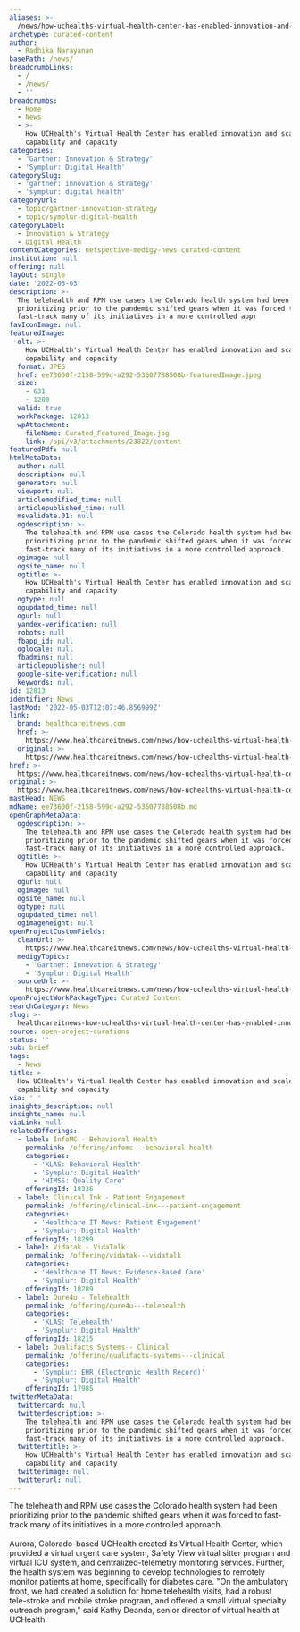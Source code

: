 ```yaml
---
aliases: >-
  /news/how-uchealths-virtual-health-center-has-enabled-innovation-and-scaled-capability-and-capacity
archetype: curated-content
author:
  - Radhika Narayanan
basePath: /news/
breadcrumbLinks:
  - /
  - /news/
  - ''
breadcrumbs:
  - Home
  - News
  - >-
    How UCHealth's Virtual Health Center has enabled innovation and scaled
    capability and capacity
categories:
  - 'Gartner: Innovation & Strategy'
  - 'Symplur: Digital Health'
categorySlug:
  - 'gartner: innovation & strategy'
  - 'symplur: digital health'
categoryUrl:
  - topic/gartner-innovation-strategy
  - topic/symplur-digital-health
categoryLabel:
  - Innovation & Strategy
  - Digital Health
contentCategories: netspective-medigy-news-curated-content
institution: null
offering: null
layOut: single
date: '2022-05-03'
description: >-
  The telehealth and RPM use cases the Colorado health system had been
  prioritizing prior to the pandemic shifted gears when it was forced to
  fast-track many of its initiatives in a more controlled appr
favIconImage: null
featuredImage:
  alt: >-
    How UCHealth's Virtual Health Center has enabled innovation and scaled
    capability and capacity
  format: JPEG
  href: ee73600f-2158-599d-a292-53607788508b-featuredImage.jpeg
  size:
    - 631
    - 1200
  valid: true
  workPackage: 12813
  wpAttachment:
    fileName: Curated_Featured_Image.jpg
    link: /api/v3/attachments/23822/content
featuredPdf: null
htmlMetaData:
  author: null
  description: null
  generator: null
  viewport: null
  articlemodified_time: null
  articlepublished_time: null
  msvalidate.01: null
  ogdescription: >-
    The telehealth and RPM use cases the Colorado health system had been
    prioritizing prior to the pandemic shifted gears when it was forced to
    fast-track many of its initiatives in a more controlled approach.
  ogimage: null
  ogsite_name: null
  ogtitle: >-
    How UCHealth's Virtual Health Center has enabled innovation and scaled
    capability and capacity
  ogtype: null
  ogupdated_time: null
  ogurl: null
  yandex-verification: null
  robots: null
  fbapp_id: null
  oglocale: null
  fbadmins: null
  articlepublisher: null
  google-site-verification: null
  keywords: null
id: 12813
identifier: News
lastMod: '2022-05-03T12:07:46.856999Z'
link:
  brand: healthcareitnews.com
  href: >-
    https://www.healthcareitnews.com/news/how-uchealths-virtual-health-center-has-enabled-innovation-scaled-capability-and-capacity
  original: >-
    https://www.healthcareitnews.com/news/how-uchealths-virtual-health-center-has-enabled-innovation-scaled-capability-and-capacity
href: >-
  https://www.healthcareitnews.com/news/how-uchealths-virtual-health-center-has-enabled-innovation-scaled-capability-and-capacity
original: >-
  https://www.healthcareitnews.com/news/how-uchealths-virtual-health-center-has-enabled-innovation-scaled-capability-and-capacity
mastHead: NEWS
mdName: ee73600f-2158-599d-a292-53607788508b.md
openGraphMetaData:
  ogdescription: >-
    The telehealth and RPM use cases the Colorado health system had been
    prioritizing prior to the pandemic shifted gears when it was forced to
    fast-track many of its initiatives in a more controlled approach.
  ogtitle: >-
    How UCHealth's Virtual Health Center has enabled innovation and scaled
    capability and capacity
  ogurl: null
  ogimage: null
  ogsite_name: null
  ogtype: null
  ogupdated_time: null
  ogimageheight: null
openProjectCustomFields:
  cleanUrl: >-
    https://www.healthcareitnews.com/news/how-uchealths-virtual-health-center-has-enabled-innovation-scaled-capability-and-capacity
  medigyTopics:
    - 'Gartner: Innovation & Strategy'
    - 'Symplur: Digital Health'
  sourceUrl: >-
    https://www.healthcareitnews.com/news/how-uchealths-virtual-health-center-has-enabled-innovation-scaled-capability-and-capacity
openProjectWorkPackageType: Curated Content
searchCategory: News
slug: >-
  healthcareitnews-how-uchealths-virtual-health-center-has-enabled-innovation-and-scaled-capability-and-capacity
source: open-project-curations
status: ''
sub: brief
tags:
  - News
title: >-
  How UCHealth's Virtual Health Center has enabled innovation and scaled
  capability and capacity
via: ' '
insights_description: null
insights_name: null
viaLink: null
relatedOfferings:
  - label: InfoMC - Behavioral Health
    permalink: /offering/infomc---behavioral-health
    categories:
      - 'KLAS: Behavioral Health'
      - 'Symplur: Digital Health'
      - 'HIMSS: Quality Care'
    offeringId: 18336
  - label: Clinical Ink - Patient Engagement
    permalink: /offering/clinical-ink---patient-engagement
    categories:
      - 'Healthcare IT News: Patient Engagement'
      - 'Symplur: Digital Health'
    offeringId: 18299
  - label: Vidatak - VidaTalk
    permalink: /offering/vidatak---vidatalk
    categories:
      - 'Healthcare IT News: Evidence-Based Care'
      - 'Symplur: Digital Health'
    offeringId: 18289
  - label: Qure4u - Telehealth
    permalink: /offering/qure4u---telehealth
    categories:
      - 'KLAS: Telehealth'
      - 'Symplur: Digital Health'
    offeringId: 18215
  - label: Qualifacts Systems - Clinical
    permalink: /offering/qualifacts-systems---clinical
    categories:
      - 'Symplur: EHR (Electronic Health Record)'
      - 'Symplur: Digital Health'
    offeringId: 17985
twitterMetaData:
  twittercard: null
  twitterdescription: >-
    The telehealth and RPM use cases the Colorado health system had been
    prioritizing prior to the pandemic shifted gears when it was forced to
    fast-track many of its initiatives in a more controlled approach.
  twittertitle: >-
    How UCHealth's Virtual Health Center has enabled innovation and scaled
    capability and capacity
  twitterimage: null
  twitterurl: null
---
```

<p>The telehealth and RPM use cases the Colorado health system had been prioritizing prior to the pandemic shifted gears when it was forced to fast-track many of its initiatives in a more controlled approach.<br><br>Aurora, Colorado-based UCHealth created its Virtual Health Center, which provided a virtual urgent care system, Safety View virtual sitter program and virtual ICU system, and centralized-telemetry monitoring services.
Further, the health system was beginning to develop technologies to remotely monitor patients at home, specifically for diabetes care.
"On the ambulatory front, we had created a solution for home telehealth visits, had a robust tele-stroke and mobile stroke program, and offered a small virtual specialty outreach program," said Kathy Deanda, senior director of virtual health at UCHealth.</p>